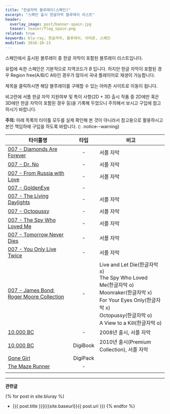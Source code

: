 ```yaml
---
title: "한글자막 블루레이(스페인)"
excerpt: "스페인 출시 한글자막 블루레이 리스트"
header:
  overlay_image: post/banner-spain.jpg
  teaser: teaser/flag_spain.png
related: true
keywords: blu-ray, 한글자막, 블루레이, 아마존, 스페인
modified: 2016-10-13
---
```


스페인에서 출시된 블루레이 중 한글 자막이 포함된 블루레이 리스트입니다.

유럽에 속한 스페인은 기본적으로 지역코드가 *B* 입니다. 하지만 한글 자막이 포함된 경우 Region free(A/B/C All)인 경우가 많아서 국내 플레이어로 재생이 가능합니다.

제목을 클릭하시면 해당 블루레이를 구매할 수 있는 아마존 사이트로 이동이 됩니다.

비고란에 서플 한글 자막 지원여부 및 특이 사항(2D + 3D 출시 작품 중 2D에만 혹은 3D에만 한글 자막이 포함된 경우 등)을 기록해 두었으니 주의해서 보시고 구입에 참고하시기 바랍니다.

**주의:** 아래 목록의 타이틀 모두를 실제 확인해 본 것이 아니라서 참고용으로 활용하시고 본인 책임하에 구입을 하도록 바랍니다.
{: .notice--warning}

|타이틀명               |타입   |비고                           |
|----------------     |:---:|-------------------------------|
|[007 - Diamonds Are Forever](http://amzn.to/2ekn2SK)|-|서플 자막|
|[007 - Dr. No](http://amzn.to/2e4hbMY)|-|서플 자막|
|[007 - From Russia with Love](http://amzn.to/2ekqDQD)|-|서플 자막|
|[007 - GoldenEye](http://amzn.to/2e4iETJ)|-||
|[007 - The Living Daylights](http://amzn.to/2dZwF6u)|-|서플 자막|
|[007 - Octopussy](http://amzn.to/2ekFrig)|-|서플 자막|
|[007 - The Spy Who Loved Me](http://amzn.to/2eoRRpj)|-|서플 자막|
|[007 - Tomorrow Never Dies](http://amzn.to/2dSZzsc)|-|서플 자막|
|[007 - You Only Live Twice](http://amzn.to/2dSZHrF)|-|서플 자막|
|[007 - James Bond: Roger Moore Collection](http://amzn.to/2ekeZFE)|-|Live and Let Die(한글자막 x)<br/>The Spy Who Loved Me(한글자막 o)<br/>Moonraker(한글자막 x)<br/>For Your Eyes Only(한글자막 x)<br/>Octopussy(한글자막 o)<br/>A View to a Kill(한글자막 o)|
|[10,000 BC](http://amzn.to/2e3SAL9)|-|2008년 출시, 서플 자막|
|[10,000 BC](http://amzn.to/2e3QXx0)|DigiBook|2010년 출시(Premium Collection), 서플 자막|
|[Gone Girl](http://amzn.to/2dcba46)|DigiPack||
|[The Maze Runner](http://amzn.to/2e7e9I4)|-||
||||

---

**관련글**

{% for post in site.bluray %}
  * [{{ post.title }}]({{site.baseurl}}{{ post.url }})
{% endfor %}
